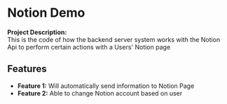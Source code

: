 
# Notion Demo

**Project Description:**  
This is the code of how the backend server system works with the Notion Api to perform certain actions with a Users' Notion page


## Features
- **Feature 1:** Will automatically send information to Notion Page
- **Feature 2:** Able to change Notion account based on user
  




